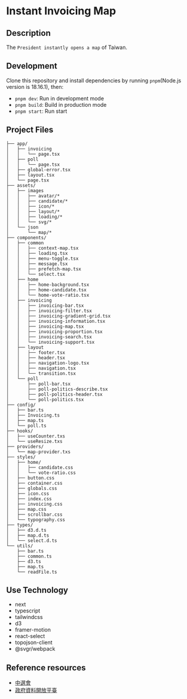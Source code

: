 # Instant Invoicing Map

## Description

The `President instantly opens a map` of Taiwan.

## Development

Clone this repository and install dependencies by running `pnpm`(Node.js version is 18.16.1), then:

- `pnpm dev`: Run in development mode
- `pnpm build`: Build in production mode
- `pnpm start`: Run start

## Project Files

```text
├── app/
│   ├── invoicing
│   │   └── page.tsx
│   ├── poll
│   │   └── page.tsx
│   ├── global-error.tsx
│   ├── layout.tsx
│   └── page.tsx
├── assets/
│   ├── images
│   │   ├── avatar/*
│   │   ├── candidate/*
│   │   ├── icon/*
│   │   ├── layout/*
│   │   ├── loading/*
│   │   └── svg/*
│   └── json
│       └── map/*
├── components/
│   ├── common
│   │   ├── context-map.tsx
│   │   ├── loading.tsx
│   │   ├── menu-toggle.tsx
│   │   ├── message.tsx
│   │   ├── prefetch-map.tsx
│   │   └── select.tsx
│   ├── home
│   │   ├── home-background.tsx
│   │   ├── home-candidate.tsx
│   │   └── home-vote-ratio.tsx
│   ├── invoicing
│   │   ├── invoicing-bar.tsx
│   │   ├── invoicing-filter.tsx
│   │   ├── invoicing-gradient-grid.tsx
│   │   ├── invoicing-information.tsx
│   │   ├── invoicing-map.tsx
│   │   ├── invoicing-proportion.tsx
│   │   ├── invoicing-search.tsx
│   │   └── invoicing-support.tsx
│   ├── layout
│   │   ├── footer.tsx
│   │   ├── header.tsx
│   │   ├── navigation-logo.tsx
│   │   ├── navigation.tsx
│   │   └── transition.tsx
│   └── poll
│       ├── poll-bar.tsx
│       ├── poll-politics-describe.tsx
│       ├── poll-politics-header.tsx
│       └── poll-politics.tsx
├── config/
│   ├── bar.ts
│   ├── Invoicing.ts
│   ├── map.ts
│   └── poll.ts
├── hooks/
│   ├── useCounter.txs
│   └── useResize.txs
├── providers/
│   └── map-provider.txs
├── styles/
│   ├── home/
│   │   ├── candidate.css
│   │   └── vote-ratio.css
│   ├── button.css
│   ├── container.css
│   ├── globals.css
│   ├── icon.css
│   ├── index.css
│   ├── invoicing.css
│   ├── map.css
│   ├── scrollbar.css
│   └── typography.css
├── types/
│   ├── d3.d.ts
│   ├── map.d.ts
│   └── select.d.ts
└── utils/
    ├── bar.ts
    ├── common.ts
    ├── d3.ts
    ├── map.ts
    └── readFile.ts
```

## Use Technology

- next
- typescript
- tailwindcss
- d3
- framer-motion
- react-select
- topojson-client
- @svgr/webpack

## Reference resources

- [中選會](https://db.cec.gov.tw/ElecTable/Election?type=President)
- [政府資料開放平臺](https://data.gov.tw/)
